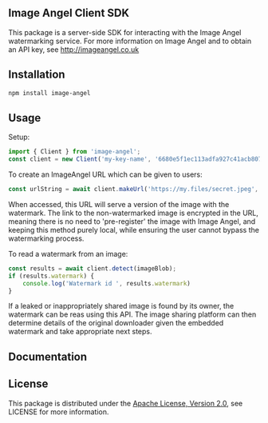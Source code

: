 ## Image Angel Client SDK

This package is a server-side SDK for interacting with the Image Angel watermarking service.
For more information on Image Angel and to obtain an API key, see http://imageangel.co.uk

## Installation

```sh
npm install image-angel
```

## Usage

Setup:
```javascript
import { Client } from 'image-angel';
const client = new Client('my-key-name', '6680e5f1ec113adfa927c41acb8079fad1e05b6b3ce4d9c3ce0ed0560edc9b1d');
```

To create an ImageAngel URL which can be given to users:
```javascript
const urlString = await client.makeUrl('https://my.files/secret.jpeg', 'filename.jpeg', 5678, 'OtherInfo');
```
When accessed, this URL will serve a version of the image with the watermark.
The link to the non-watermarked image is encrypted in the URL, meaning there is no need to 'pre-register' the image with Image Angel, and keeping this method purely local, while ensuring the user cannot bypass the watermarking process.

To read a watermark from an image:
```javascript
const results = await client.detect(imageBlob);
if (results.watermark) {
    console.log('Watermark id ', results.watermark)
}
```
If a leaked or inappropriately shared image is found by its owner,
the watermark can be reas using this API. The image sharing platform can then determine details of the original downloader given the embedded watermark and take appropriate next steps.

## Documentation

## License

This package is distributed under the
[Apache License, Version 2.0](http://www.apache.org/licenses/LICENSE-2.0),
see LICENSE for more information.
